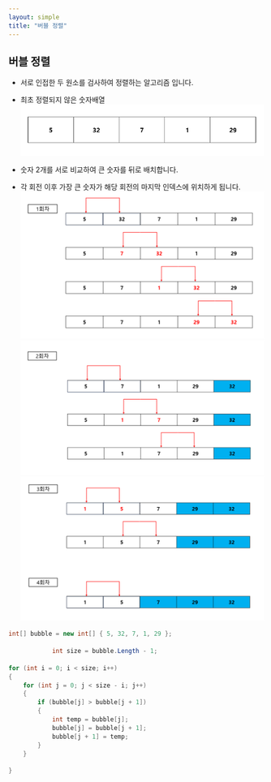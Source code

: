 ```yaml
---
layout: simple
title: "버블 정렬"
---
```


## 버블 정렬
- 서로 인접한 두 원소를 검사하여 정렬하는 알고리즘 입니다.

- 최초 정렬되지 않은 숫자배열
![](Bubble1.png)


- 숫자 2개를 서로 비교하여 큰 숫자를 뒤로 배치합니다.
- 각 회전 이후 가장 큰 숫자가 해당 회전의 마지막 인덱스에 위치하게 됩니다.
![](Bubble2.png)
![](Bubble3.png)
![](Bubble4.png)




```csharp
int[] bubble = new int[] { 5, 32, 7, 1, 29 };

            int size = bubble.Length - 1;

for (int i = 0; i < size; i++)
{
    for (int j = 0; j < size - i; j++)
    {
        if (bubble[j] > bubble[j + 1])
        {
            int temp = bubble[j];
            bubble[j] = bubble[j + 1];
            bubble[j + 1] = temp;
        }
    }
    
}

            

```